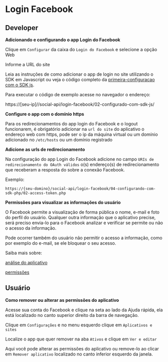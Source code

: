 # Login Facebook

## Developer

__Adicionando e configurando o app Login do Facebook__

Clique em `Configurar` da caixa do `Login do Facebook` e selecione a opção Web

Informe a URL do site

Leia as instruções de como adicionar o app de login no site utilizando o SDK em Javascript ou
 veja o código completo da [primeira-configuracao com o SDK js](/login-facebook/02-configurando-com-sdk-js/).

Para executar o código de exemplo acesse no navegador o endereço:

https://[seu-ip]//social-api/login-facebook/02-configurado-com-sdk-js/



__Configure o app com o domínio https__

Para os redirecionamentos do app login do Facebook e o logout funcionarem, é obrigatório adicionar na `url do site`
 do aplicativo o endereço web com https, pode ser o ip da máquina virtual ou um domínio adicionado no `/etc/hosts`
 ou um domínio registrado



__Adicione as urls de redirecionamento__

Na configuração do app Login do Facebook adicione no campo `URIs de redirecionamento do OAuth válidos` o(s)
 endereço(s) de redirecionamento que receberam a resposta do sobre a conexão Facebook.

Exemplo:

    https://{seu-domino}/social-api/login-facebook/04-configurando-com-sdk-php/02-access-token.php



__Permissões para visualizar as informações do usuário__

O Facebook permite a visualização de forma pública o nome, e-mail e foto do perfil do usuário. Qualquer outra
 informação que o aplicativo precise, será preciso envia-lo para o Facebook analizar e verificar se permite ou
 não o acesso da informação.

Pode ocorrer também do usuário não permitir o acesso a informação, como por exemplo do e-mail, se ele bloquear
 o seu acesso.

Saiba mais sobre:

[análise do aplicativo](https://developers.facebook.com/docs/facebook-login/review)

[permissões](https://developers.facebook.com/docs/facebook-login/permissions/overview)



## Usuário

__Como remover ou alterar as permissões do aplicativo__

Acesse sua conta do Facebook e clique na seta ao lado da Ajuda rápida, ela está localizado no
canto superior direito da barra de navegação.

Clique em `Configurações` e no menu esquerdo clique em `Aplicativos e sites`

Localize o app que quer remover na aba `Ativos` e clique em `Ver e editar`

Aqui você pode alterar as permissões do aplicativo ou remove-lo ao clicar em `Remover aplicativo`
localizado no canto inferior esquerdo da janela.